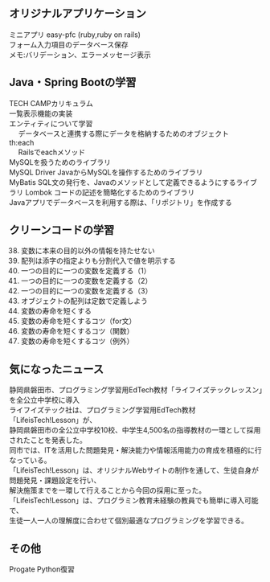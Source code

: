 ## オリジナルアプリケーション
ミニアプリ easy-pfc (ruby,ruby on rails)    
フォーム入力項目のデータベース保存  
メモ:バリデーション、エラーメッセージ表示

## Java・Spring Bootの学習
TECH CAMPカリキュラム  
一覧表示機能の実装    
エンティティについて学習  
&emsp; データベースと連携する際にデータを格納するためのオブジェクト    
th:each  
&emsp; Railsでeachメソッド    
MySQLを扱うためのライブラリ  
MySQL Driver JavaからMySQLを操作するためのライブラリ  
MyBatis SQL文の発行を、Javaのメソッドとして定義できるようにするライブラリ
Lombok コードの記述を簡略化するためのライブラリ    
Javaアプリでデータベースを利用する際は、「リポジトリ」を作成する  

## クリーンコードの学習
38. 変数に本来の目的以外の情報を持たせない  
39. 配列は添字の指定よりも分割代入で値を明示する  
40. 一つの目的に一つの変数を定義する（1）  
41. 一つの目的に一つの変数を定義する（2）  
42. 一つの目的に一つの変数を定義する（3）  
43. オブジェクトの配列は定数で定義しよう  
44. 変数の寿命を短くする  
45. 変数の寿命を短くするコツ（for文）  
46. 変数の寿命を短くするコツ（関数）  
47. 変数の寿命を短くするコツ（例外）  


## 気になったニュース
静岡県磐田市、プログラミング学習用EdTech教材「ライフイズテックレッスン」を全公立中学校に導入  
ライフイズテック社は、プログラミング学習用EdTech教材「LifeisTech!Lesson」が、  
静岡県磐田市の全公立中学校10校、中学生4,500名の指導教材の一環として採用されたことを発表した。  
同市では、ITを活用した問題発見・解決能力や情報活用能力の育成を積極的に行なっている。  
「LifeisTech!Lesson」は、オリジナルWebサイトの制作を通して、生徒自身が問題発見・課題設定を行い、  
解決施策までを一環して行えることから今回の採用に至った。  
「LifeisTech!Lesson」は、プログラミン教育未経験の教員でも簡単に導入可能で、  
生徒一人一人の理解度に合わせて個別最適なプログラミングを学習できる。

## その他
Progate Python復習